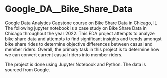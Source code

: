 # Google_DA__Bike_Share_Data
Google Data Analytics Capstone course on Bike Share Data in Chicago, IL
The following jupyter notebook is a case study on Bike Share Data in Chicago throughout the year 2022. This EDA project attempts to analyze bike share data and attempts to find significant insights and trends amongst bike share rides to determine objective differences between casual and member riders. Overall, the primary task in this project is to determine how we can convert current casual riders into member riders.

The project is done using Jupyter Notebook and Python.
The data is sourced from Google.
